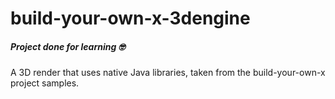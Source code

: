 # build-your-own-x-3dengine
##### Project done for learning  🤓

A 3D render that uses native Java libraries, taken from the build-your-own-x project samples.

